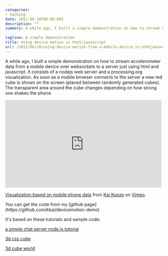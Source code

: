 ```yaml
---
categories:
- hacking
date: 2012-06-18T00:00:00Z
description: ""
summary: A while ago, I built a simple demonstration on how to stream accelerometer
  ...
tagline: A simple demonstration
title: Using device motion in html/javascript
url: /2012/06/18/using-device-motion-from-a-mobile-device-in-htmljavascript/
---
```


A while ago, I built a simple demonstration on how to stream accelerometer 
data from a mobile device over websockets to a server just using
html and javascript. It consists of a nodejs web server and a processing.org
visualization. As soon as a mobile browser connects to the server a new red
cube is shown on the screen (placed between randomly generated cubes). 
The transparent area around the cube changes depending on how strong
one shakes the phone.

<iframe src="http://player.vimeo.com/video/45626605" 
width="500" height="281" frameborder="0"
>
</iframe> 
<p><a href="http://vimeo.com/45626605">Visualization based on mobile phone data</a> from <a href="http://vimeo.com/user8093378">Kai Kunze</a> on <a href="http://vimeo.com">Vimeo</a>.</p>
You can get the code from my [github page](https://github.com/kkai/devicemotion-demo)

It's based on these tutorials and sample code:

[a simple chat server node.js tutorial](http://martinsikora.com/nodejs-and-websocket-simple-chat-tutorial)

[3d css cube](http://www.paulrhayes.com/2009-07/animated-css3-cube-interface-using-3d-transforms/)

[3d cube world](http://openprocessing.org/sketch/19216)




